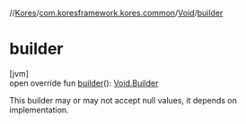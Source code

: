 //[Kores](../../../index.md)/[com.koresframework.kores.common](../index.md)/[Void](index.md)/[builder](builder.md)

# builder

[jvm]\
open override fun [builder](builder.md)(): [Void.Builder](-builder/index.md)

This builder may or may not accept null values, it depends on implementation.
